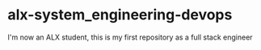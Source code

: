 # alx-system_engineering-devops
I'm now an ALX student, this is my first repository as a full stack engineer
